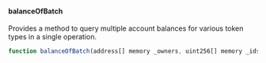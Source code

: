 #### balanceOfBatch

Provides a method to query multiple account balances for various token types in a single operation.

```js
function balanceOfBatch(address[] memory _owners, uint256[] memory _ids) public view returns (uint256[] memory batchBalances)
``` 